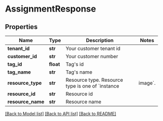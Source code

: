 # AssignmentResponse

## Properties
Name | Type | Description | Notes
------------ | ------------- | ------------- | -------------
**tenant_id** | **str** | Your customer tenant id | 
**customer_id** | **str** | Your customer number | 
**tag_id** | **float** | Tag&#x27;s id | 
**tag_name** | **str** | Tag&#x27;s name | 
**resource_type** | **str** | Resource type. Resource type is one of &#x60;instance|image&#x60;. | 
**resource_id** | **str** | Resource id | 
**resource_name** | **str** | Resource name | 

[[Back to Model list]](../README.md#documentation-for-models) [[Back to API list]](../README.md#documentation-for-api-endpoints) [[Back to README]](../README.md)

